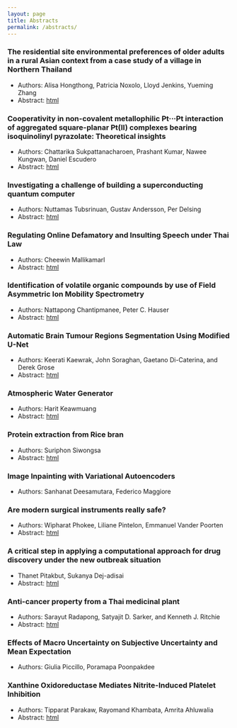 ```yaml
---
layout: page
title: Abstracts
permalink: /abstracts/
---
```


### The residential site environmental preferences of older adults in a rural Asian context from a case study of a village in Northern Thailand
- Authors: Alisa Hongthong, Patricia Noxolo, Lloyd Jenkins, Yueming Zhang
- Abstract: [html](abstracts/contents/03_abstract.md)

### Cooperativity in non-covalent metallophilic Pt···Pt interaction of aggregated square-planar Pt(II) complexes bearing isoquinolinyl pyrazolate: Theoretical insights
- Authors: Chattarika Sukpattanacharoen, Prashant Kumar, Nawee Kungwan, Daniel Escudero
- Abstract: [html](abstracts/contents/05_abstract.md)

### Investigating a challenge of building a superconducting quantum computer
- Authors: Nuttamas Tubsrinuan, Gustav Andersson, Per Delsing
- Abstract: [html](abstracts/contents/08_abstract.md)

### Regulating Online Defamatory and Insulting Speech under Thai Law
- Authors: Cheewin Mallikamarl
- Abstract: [html](abstracts/contents/12_abstract.md)

### Identification of volatile organic compounds by use of Field Asymmetric Ion Mobility Spectrometry
- Authors: Nattapong Chantipmanee, Peter C. Hauser
- Abstract: [html](abstracts/contents/13_abstract.md)


### Automatic Brain Tumour Regions Segmentation Using Modified U-Net
- Authors: Keerati Kaewrak, John Soraghan, Gaetano Di-Caterina, and Derek Grose
- Abstract: [html](abstracts/contents/14_abstract.md)

### Atmospheric Water Generator
- Authors: Harit Keawmuang
- Abstract: [html](abstracts/contents/16_abstract.md)

### Protein extraction from Rice bran 
- Authors: Suriphon Siwongsa
- Abstract: [html](abstracts/contents/17_abstract.md)

### Image Inpainting with Variational Autoencoders
- Authors: Sanhanat Deesamutara, Federico Maggiore

### Are modern surgical instruments really safe?
- Authors: Wipharat Phokee, Liliane Pintelon, Emmanuel Vander Poorten
- Abstract: [html](abstracts/contents/21_abstract.md)

### A critical step in applying a computational approach for drug discovery under the new outbreak situation
- Thanet Pitakbut, Sukanya Dej-adisai
- Abstract: [html](abstracts/contents/22_abstract.md)

### Anti-cancer property from a Thai medicinal plant
- Authors: Sarayut Radapong, Satyajit D. Sarker, and Kenneth J. Ritchie
- Abstract: [html](abstracts/contents/25_abstract.md)

### Effects of Macro Uncertainty on Subjective Uncertainty and Mean Expectation
- Authors: Giulia Piccillo, Poramapa Poonpakdee

### Xanthine Oxidoreductase Mediates Nitrite-Induced Platelet Inhibition
- Authors: Tipparat Parakaw, Rayomand Khambata, Amrita Ahluwalia
- Abstract: [html](abstracts/contents/27_abstract.md)